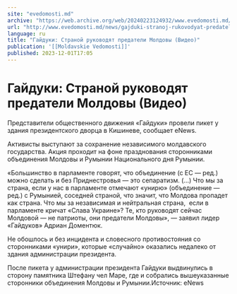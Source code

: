 ```yaml
---
site: "evedomosti.md"
archive: "https://web.archive.org/web/20240223124932/www.evedomosti.md/news/gajduki-stranoj-rukovodyat-predateli-moldovy-video"
url: "http://www.evedomosti.md/news/gajduki-stranoj-rukovodyat-predateli-moldovy-video"
language: ru
title: "Гайдуки: Страной руководят предатели Молдовы (Видео)"
publication: '[[Moldavskie Vedomosti]]'
published: 2023-12-01T17:05
---
```


# Гайдуки: Страной руководят предатели Молдовы (Видео)

Представители общественного движения «Гайдуки» провели пикет у здания президентского дворца в Кишиневе, сообщает eNews.

Активисты выступают за сохранение независимого молдавского государства. Акция проходит на фоне празднования сторонниками объединения Молдовы и Румынии Национального дня Румынии.

«Большинство в парламенте говорят, что объединение (с ЕС — ред.) можно сделать и без Приднестровья — это сепаратизм. (…) Что мы за страна, если у нас в парламенте отмечают «унирю» (объединение — ред.) с Румынией, соседней страной, что значит, что Молдова пропадет как страна. Что мы за независимая и нейтральная страна,  если в парламенте кричат «Слава Украине»? Те, кто руководят сейчас Молдовой — не патриоты, они предатели Молдовы», — заявил лидер «Гайдуков» Адриан Доментюк.

Не обошлось и без инцидента и словесного противостояния со сторонниками «унири», которые «случайно» оказались недалеко от здания администрации президента.

После пикета у администрации президента Гайдуки выдвинулись в сторону памятника Штефану чел Маре, где и собрались вышеуказанные сторонники объединения Молдовы и Румынии.Источник: eNews 